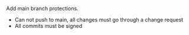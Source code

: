 Add main branch protections.
- Can not push to main, all changes must go through a change request
- All commits must be signed
